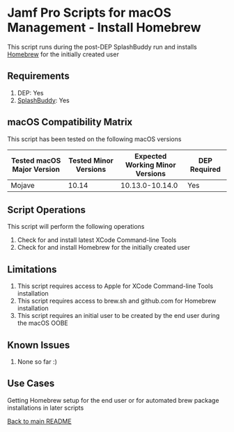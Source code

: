 Jamf Pro Scripts for macOS Management - Install Homebrew
==============
This script runs during the post-DEP SplashBuddy run and installs [Homebrew](https://brew.sh) for the initially created user

Requirements
------------
1. DEP: Yes 
2. [SplashBuddy](https://github.com/Shufflepuck/SplashBuddy): Yes

macOS Compatibility Matrix
------------
This script has been tested on the following macOS versions

| Tested macOS Major Version               | Tested Minor Versions                          | Expected Working Minor Versions     | DEP Required |
|------------------------------------------|------------------------------------------------|-------------------------------------|--------------|
| Mojave                                   | 10.14                                          | 10.13.0-10.14.0                     | Yes          |

Script Operations
------------
This script will perform the following operations

1. Check for and install latest XCode Command-line Tools
2. Check for and install Homebrew for the initially created user

Limitations
------------

1. This script requires access to Apple for XCode Command-line Tools installation
2. This script requires access to brew.sh and github.com for Homebrew installation
3. This script requires an initial user to be created by the end user during the macOS OOBE 

Known Issues
------------
1. None so far :)

Use Cases
------------
Getting Homebrew setup for the end user or for automated brew package installations in later scripts

[Back to main README](../README.md)